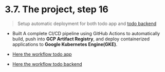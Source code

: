 # 3.7. The project, step 16

> Setup automatic deployment for both todo app and [todo backend](../todo-backend/)

- Built A complete CI/CD pipeline using GitHub Actions to automatically build, push into **GCP Artifact Registry**, and deploy containerized applications to **Google Kubernetes Engine(GKE)**.

- [Here the workflow todo app](/.github/workflows/todoapp-gke-rollout.yaml)

- [Here the workflow todo backend](/.github/workflows/todo-backend-gke_rollout.yaml)
